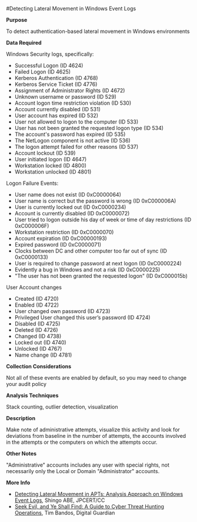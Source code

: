 #Detecting Lateral Movement in Windows Event Logs

**Purpose**

To detect authentication-based lateral movement in Windows environments

**Data Required**

Windows Security logs, specifically:

* Successful Logon (ID 4624)
* Failed Logon (ID 4625)
* Kerberos Authentication (ID 4768)
* Kerberos Service Ticket (ID 4776)
* Assignment of Administrator Rights (ID 4672)
* Unknown username or password (ID 529)
* Account logon time restriction violation (ID 530)
* Account currently disabled (ID 531)
* User account has expired (ID 532)
* User not allowed to logon to the computer (ID 533)
* User has not been granted the requested logon type (ID 534)
* The account's password has expired (ID 535)
* The NetLogon component is not active (ID 536)
* The logon attempt failed for other reasons (ID 537)
* Account lockout (ID 539)
* User initiated logon (ID 4647)
* Workstation locked (ID 4800)
* Workstation unlocked (ID 4801)

Logon Failure Events:

* User name does not exist (ID 0xC0000064)
* User name is correct but the password is wrong (ID 0xC000006A)
* User is currently locked out (ID 0xC0000234)
* Account is currently disabled (ID 0xC0000072)
* User tried to logon outside his day of week or time of day restrictions (ID 0xC000006F)
* Workstation restriction (ID 0xC0000070)
* Account expiration (ID 0xC00000193)
* Expired password (ID 0xC0000071)
* Clocks between DC and other computer too far out of sync (ID 0xC0000133)
* User is required to change password at next logon (ID 0xC0000224)
* Evidently a bug in Windows and not a risk (ID 0xC0000225)
* "The user has not been granted the requested logon" (ID 0xC000015b)

User Account changes

* Created (ID 4720)
* Enabled (ID 4722)
* User changed own password (ID 4723)
* Privileged User changed this user’s password (ID 4724)
* Disabled (ID 4725)
* Deleted (ID 4726)
* Changed (ID 4738)
* Locked out (ID 4740)
* Unlocked (ID 4767)
* Name change (ID 4781)

**Collection Considerations**

Not all of these events are enabled by default, so you may need to
change your audit policy

**Analysis Techniques**

Stack counting, outlier detection, visualization

**Description**

Make note of administrative attempts, visualize this activity and look for deviations from baseline in the number of attempts, the accounts involved in the attempts or the computers on which the attempts occur.

**Other Notes**

"Administrative" accounts includes any user with special rights, not necessarily only the Local or Domain "Administrator" accounts.

**More Info**

- [Detecting Lateral Movement in APTs: Analysis Approach on Windows Event Logs](https://www.first.org/resources/papers/conf2016/FIRST-2016-105.pdf), Shingo ABE, JPCERT/CC
- [Seek Evil, and Ye Shall Find: A Guide to Cyber Threat Hunting Operations](https://digitalguardian.com/blog/seek-evil-and-ye-shall-find-guide-cyber-threat-hunting-operations), Tim Bandos, Digital Guardian

